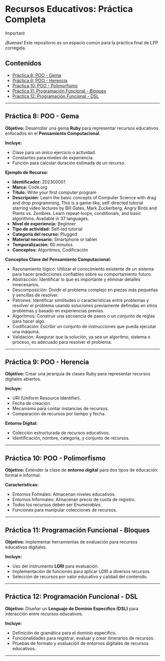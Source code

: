 # Recursos Educativos: Práctica Completa

> [!IMPORTANT]
> ¡Buenas! Este repositorio es un espacio común para la práctica final de LPP corregida.

## Contenidos
- [Práctica 8: POO - Gema](#práctica-8-poo---gema)
- [Práctica 9: POO - Herencia](#práctica-9-poo---herencia)
- [Práctica 10: POO - Polimorfismo](#práctica-10-poo---polimorfismo)
- [Práctica 11: Programación Funcional - Bloques](#práctica-11-programación-funcional---bloques)
- [Práctica 12: Programación Funcional - DSL](#práctica-12-programación-funcional---dsl)

---

## Práctica 8: POO - Gema
**Objetivo:** Desarrollar una gema **Ruby** para representar recursos educativos enfocados en el **Pensamiento Computacional**.

**Incluye:**
- Clase para un único ejercicio o actividad.
- Constantes para niveles de experiencia.
- Función para calcular duración estimada de un recurso.

**Ejemplo de Recurso:**
- **Identificador:** 202300001
- **Marca:** Code.org
- **Título:** Write your first computer program
- **Descripción:** Learn the basic concepts of Computer Science with drag and drop programming. This is a game-like, self-directed tutorial starring video lectures by Bill Gates, Mark Zuckerberg, Angry Birds and Plants vs. Zombies. Learn repeat-loops, conditionals, and basic algorithms. Available in 37 languages.
- **Nivel de experiencia:** Beginner
- **Tipo de actividad:** Self-led tutorial
- **Categoría del recurso:** Plugged
- **Material necesario:** Smartphone or tablet
- **Temporalización:** 60 minutos
- **Conceptos:** Algoritmos, Codificación

**Conceptos Clave del Pensamiento Computacional:**
- Razonamiento lógico: Utilizar el conocimiento existente de un sistema para hacer predicciones confiables sobre su comportamiento futuro.
- Abstracción: Identificar lo que es importante y eliminar detalles innecesarios.
- Descomposición: Dividir el problema complejo en piezas más pequeñas y sencillas de resolver.
- Patrones: Identificar similitudes o características entre problemas y resolver el problema usando soluciones previamente definidas en otros problemas y basado en experiencias previas.
- Algoritmos: Construir una secuencia de pasos o un conjunto de reglas para hacer algo.
- Codificación: Escribir un conjunto de instrucciones que pueda ejecutar una máquina.
- Validación: Asegurar que la solución, ya sea un algoritmo, sistema o proceso, es adecuado para resolver el problema.

---

## Práctica 9: POO - Herencia
**Objetivo:** Crear una jerarquía de clases Ruby para representar recursos digitales abiertos.

**Incluye:**
- URI (Uniform Resource Identifier).
- Fecha de creación.
- Mecanismo para contar instancias de recursos.
- Comparación de recursos por tiempo y fecha.

**Entorno Digital:**
- Colección estructurada de recursos educativos.
- Identificación, nombre, categoría, y conjunto de recursos.

---

## Práctica 10: POO - Polimorfismo
**Objetivo:** Extender la clase de **entorno digital** para dos tipos de educación: formal e informal.

**Características:**
- Entornos Formales: Almacenan niveles educativos.
- Entornos Informales: Almacenan precio de cuota de registro.
- Todos los recursos deben ser _Enumerables_.
- Funciones para manipular colecciones de recursos.

---

## Práctica 11: Programación Funcional - Bloques
**Objetivo:** Implementar herramientas de evaluación para recursos educativos digitales.

**Incluye:**
- Uso del instrumento **LORI** para evaluación.
- Implementación de funciones para aplicar LORI a diversos recursos.
- Selección de recursos por valor educativo y calidad del contenido.

---

## Práctica 12: Programación Funcional - DSL
**Objetivo:** Diseñar un **Lenguaje de Dominio Específico (DSL)** para interacción entre recursos educativos.

**Incluye:**
- Definición de gramática para el dominio específico.
- Funcionalidades para registrar, evaluar y crear itinerarios de recursos.
- Pruebas de formato y evaluación de entornos digitales de recursos educativos.

---

